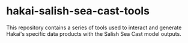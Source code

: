 # hakai-salish-sea-cast-tools

This repository contains a series of tools used to interact and generate Hakai's specific data products with the Salish Sea Cast model outputs.